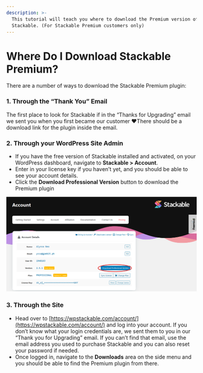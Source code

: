 ```yaml
---
description: >-
  This tutorial will teach you where to download the Premium version of
  Stackable. (For Stackable Premium customers only)
---
```


# Where Do I Download Stackable Premium?

There are a number of ways to download the Stackable Premium plugin:

### 1. **Through the “Thank You” Email**

The first place to look for Stackable if in the “Thanks for Upgrading” email we sent you when you first became our customer ❤️There should be a download link for the plugin inside the email.

### **2. Through your WordPress Site Admin**

*  If you have the free version of Stackable installed and activated, on your WordPress dashboard, navigate to **Stackable &gt; Account**.
* Enter in your license key if you haven’t yet, and you should be able to see your account details.
* Click the **Download Professional Version** button to download the Premium plugin

![](../../.gitbook/assets/firefox_0vxo69wrlu.png)

### **3. Through the Site**

* Head over to [https://wpstackable.com/account/](https://wpstackable.com/account/) and log into your account. If you don’t know what your login credentials are, we sent them to you in our “Thank you for Upgrading” email. If you can’t find that email, use the email address you used to purchase Stackable and you can also reset your password if needed.
* Once logged in, navigate to the **Downloads** area on the side menu and you should be able to find the Premium plugin from there.



